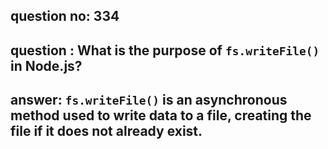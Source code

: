 
      
## question no: 334

## question : What is the purpose of `fs.writeFile()` in Node.js?

## answer: `fs.writeFile()` is an asynchronous method used to write data to a file, creating the file if it does not already exist.
      